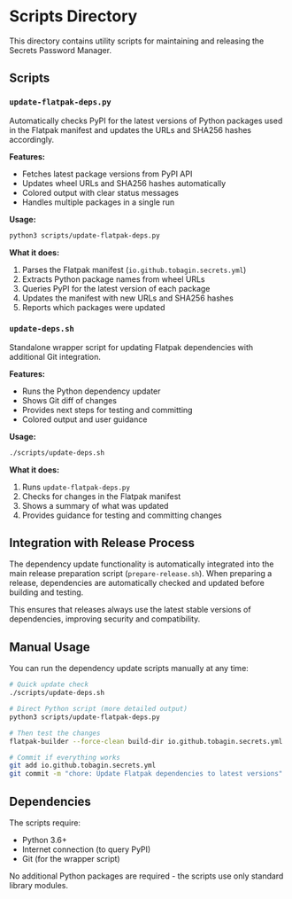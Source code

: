 # Scripts Directory

This directory contains utility scripts for maintaining and releasing the Secrets Password Manager.

## Scripts

### `update-flatpak-deps.py`

Automatically checks PyPI for the latest versions of Python packages used in the Flatpak manifest and updates the URLs and SHA256 hashes accordingly.

**Features:**
- Fetches latest package versions from PyPI API
- Updates wheel URLs and SHA256 hashes automatically
- Colored output with clear status messages
- Handles multiple packages in a single run

**Usage:**
```bash
python3 scripts/update-flatpak-deps.py
```

**What it does:**
1. Parses the Flatpak manifest (`io.github.tobagin.secrets.yml`)
2. Extracts Python package names from wheel URLs
3. Queries PyPI for the latest version of each package
4. Updates the manifest with new URLs and SHA256 hashes
5. Reports which packages were updated

### `update-deps.sh`

Standalone wrapper script for updating Flatpak dependencies with additional Git integration.

**Features:**
- Runs the Python dependency updater
- Shows Git diff of changes
- Provides next steps for testing and committing
- Colored output and user guidance

**Usage:**
```bash
./scripts/update-deps.sh
```

**What it does:**
1. Runs `update-flatpak-deps.py`
2. Checks for changes in the Flatpak manifest
3. Shows a summary of what was updated
4. Provides guidance for testing and committing changes

## Integration with Release Process

The dependency update functionality is automatically integrated into the main release preparation script (`prepare-release.sh`). When preparing a release, dependencies are automatically checked and updated before building and testing.

This ensures that releases always use the latest stable versions of dependencies, improving security and compatibility.

## Manual Usage

You can run the dependency update scripts manually at any time:

```bash
# Quick update check
./scripts/update-deps.sh

# Direct Python script (more detailed output)
python3 scripts/update-flatpak-deps.py

# Then test the changes
flatpak-builder --force-clean build-dir io.github.tobagin.secrets.yml

# Commit if everything works
git add io.github.tobagin.secrets.yml
git commit -m "chore: Update Flatpak dependencies to latest versions"
```

## Dependencies

The scripts require:
- Python 3.6+
- Internet connection (to query PyPI)
- Git (for the wrapper script)

No additional Python packages are required - the scripts use only standard library modules.
